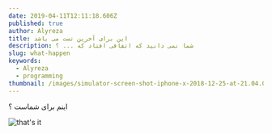 ```yaml
---
date: 2019-04-11T12:11:18.606Z
published: true
author: Alyreza
title: این برای آخرین تست می باشد
description: شما نمی دانید که اتفاقی افتاد که ... ؟
slug: what-happen
keywords:
  - Alyreza
  - programming
thumbnail: /images/simulator-screen-shot-iphone-x-2018-12-25-at-21.04.09.png
---
```

اینم برای شماست ؟

![that's it](/images/simulator-screen-shot-iphone-x-2018-12-25-at-21.04.09.png "yes yes")
